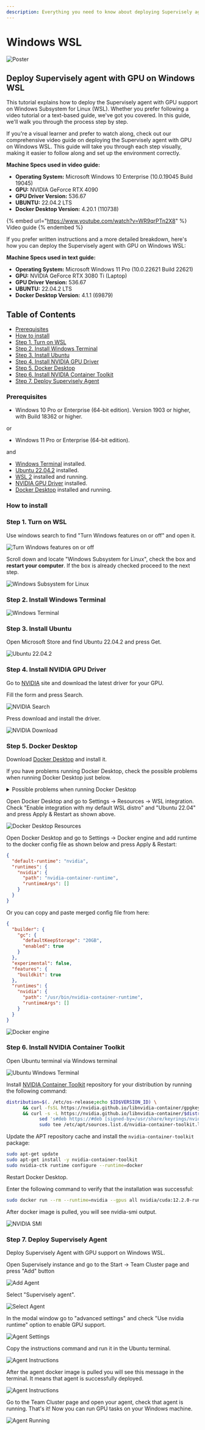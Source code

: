 ```yaml
---
description: Everything you need to know about deploying Supervisely agent on Windows WSL
---
```


# Windows WSL

![Poster](https://github.com/supervisely/developer-portal/assets/48913536/65111fd2-e58b-4a8e-86be-12bab6709b68)

## Deploy Supervisely agent with GPU on Windows WSL

This tutorial explains how to deploy the Supervisely agent with GPU support on Windows Subsystem for Linux (WSL). Whether you prefer following a video tutorial or a text-based guide, we've got you covered. In this guide, we'll walk you through the process step by step.

If you're a visual learner and prefer to watch along, check out our comprehensive video guide on deploying the Supervisely agent with GPU on Windows WSL. This guide will take you through each step visually, making it easier to follow along and set up the environment correctly.

**Machine Specs used in video guide:**

* **Operating System:** Microsoft Windows 10 Enterprise (10.0.19045 Build 19045)
* **GPU:** NVIDIA GeForce RTX 4090
* **GPU Driver Version:** 536.67
* **UBUNTU:** 22.04.2 LTS
* **Docker Desktop Version:** 4.20.1 (110738)

{% embed url="https://www.youtube.com/watch?v=WR9qrPTn2X8" %}
Video guide
{% endembed %}

If you prefer written instructions and a more detailed breakdown, here's how you can deploy the Supervisely agent with GPU on Windows WSL:

**Machine Specs used in text guide:**

* **Operating System:** Microsoft Windows 11 Pro (10.0.22621 Build 22621)
* **GPU:** NVIDIA GeForce RTX 3080 Ti (Laptop)
* **GPU Driver Version:** 536.67
* **UBUNTU:** 22.04.2 LTS
* **Docker Desktop Version:** 4.1.1 (69879)

## Table of Contents

* [Prerequisites](gpu-agent-wsl-installation.md#prerequisites)
* [How to install](gpu-agent-wsl-installation.md#how-to-install)
* [Step 1. Turn on WSL](gpu-agent-wsl-installation.md#step-1.-turn-on-wsl)
* [Step 2. Install Windows Terminal](gpu-agent-wsl-installation.md#step-2.-install-windows-terminal)
* [Step 3. Install Ubuntu](gpu-agent-wsl-installation.md#step-3.-install-ubuntu)
* [Step 4. Install NVIDIA GPU Driver](gpu-agent-wsl-installation.md#step-4.-install-nvidia-gpu-driver)
* [Step 5. Docker Desktop](gpu-agent-wsl-installation.md#step-5.-docker-desktop)
* [Step 6. Install NVIDIA Container Toolkit](gpu-agent-wsl-installation.md#step-6.-install-nvidia-container-toolkit)
* [Step 7. Deploy Supervisely Agent](gpu-agent-wsl-installation.md#step-7.-deploy-supervisely-agent)

### Prerequisites

* Windows 10 Pro or Enterprise (64-bit edition). Version 1903 or higher, with Build 18362 or higher.

or

* Windows 11 Pro or Enterprise (64-bit edition).

and

* [Windows Terminal](https://www.microsoft.com/store/productid/9N0DX20HK701) installed.
* [Ubuntu 22.04.2](https://www.microsoft.com/store/productid/9PN20MSR04DW?ocid=pdpshare) installed.
* [WSL 2](https://docs.microsoft.com/en-us/windows/wsl/install-win10) installed and running.
* [NVIDIA GPU Driver](https://www.nvidia.com/Download/index.aspx?lang=en-us) installed.
* [Docker Desktop](https://www.docker.com/products/docker-desktop) installed and running.

### How to install

### Step 1. Turn on WSL

Use windows search to find "Turn Windows features on or off" and open it.

![Turn Windows features on or off](https://github.com/supervisely/developer-portal/assets/48913536/c25b3ddb-af4c-4066-9037-c1c7bb77c171)

Scroll down and locate "Windows Subsystem for Linux", check the box and **restart your computer**. If the box is already checked proceed to the next step.

![Windows Subsystem for Linux](https://github.com/supervisely/developer-portal/assets/48913536/8afd1be8-f1b0-4bf8-8a26-3102449a7a7d)

### Step 2. Install Windows Terminal

![Windows Terminal](https://github.com/supervisely/developer-portal/assets/48913536/4be351b1-aed7-4b71-af9f-bc5c743689d9)

### Step 3. Install Ubuntu

Open Microsoft Store and find Ubuntu 22.04.2 and press Get.

![Ubuntu 22.04.2](https://github.com/supervisely/developer-portal/assets/48913536/4be2475e-acbd-4cd6-80aa-04eda2394d49)

### Step 4. Install NVIDIA GPU Driver

Go to [NVIDIA](https://www.nvidia.com/Download/index.aspx?lang=en-us) site and download the latest driver for your GPU.

Fill the form and press Search.

![NVIDIA Search](https://github.com/supervisely/developer-portal/assets/48913536/5b37a6a8-7340-45e7-9166-905e0a28a0a0)

Press download and install the driver.

![NVIDIA Download](https://github.com/supervisely/developer-portal/assets/48913536/35cc54d9-096e-4217-9514-43e173051315)

### Step 5. Docker Desktop

Download [Docker Desktop](https://www.docker.com/products/docker-desktop) and install it.

If you have problems running Docker Desktop, check the possible problems when running Docker Desktop just below.

<details>

<summary>Possible problems when running Docker Desktop</summary>

#### Docker Desktop -WSL Kernel version too low

<img src="https://github.com/supervisely/developer-portal/assets/48913536/d627d5c2-ea44-40a1-b8d9-0b200e956b9a" alt="Docker Desktop WSL Kernel version too low" data-size="original">

Open Windows Terminal and run the following command:

```bash
wsl --update
```

#### Docker Desktop Windows Hypervision is not present

<img src="https://github.com/supervisely/developer-portal/assets/48913536/d68d5e93-a94a-4063-b210-000b3a51912d" alt="Docker Desktop Windows Hypervision is not present" data-size="original">

Restart you computer and go to BIOS settings and enable Virtualization.

#### Docker Desktop Resources - You don't have any WSL 2 distros installed

<img src="https://github.com/supervisely/developer-portal/assets/48913536/b59d7aa2-cece-423a-a818-f8d7d8038945" alt="Docker Desktop Resources - You don&#x27;t have any WSL 2 distros installed" data-size="original">

In this case you need to update your WSL distro to version 2.

Open Windows Terminal and run the following commands:

1. Get name of your WSL distro

```bash
wsl -l -v
```

Output:

```
  NAME                   STATE           VERSION
* Ubuntu-22.04           Running         1
  docker-desktop-data    Running         2
  docker-desktop         Running         2
```

2. Update your WSL distribution to version 2

```bash
wsl --set-version Ubuntu-22.04 2
```

Output:

```
Conversion in progress, this may take a few minutes.
The operation completed successfully.
```

3. Set default WSL version to 2

```bash
wsl --set-default-version 2
```

Output:

```
The operation completed successfully.
```

</details>

Open Docker Desktop and go to Settings -> Resources -> WSL integration. Check "Enable integration with my default WSL distro" and "Ubuntu 22.04" and press Apply & Restart as shown above.

![Docker Desktop Resources](https://github.com/supervisely/developer-portal/assets/48913536/c89cab0a-b74c-4715-8a69-8d1f1fbde256)

Open Docker Desktop and go to Settings -> Docker engine and add runtime to the docker config file as shown below and press Apply & Restart:

```json
{
  "default-runtime": "nvidia",
  "runtimes": {
    "nvidia": {
      "path": "nvidia-container-runtime",
      "runtimeArgs": []
    }
  }
}
```

Or you can copy and paste merged config file from here:

```json
{
  "builder": {
    "gc": {
      "defaultKeepStorage": "20GB",
      "enabled": true
    }
  },
  "experimental": false,
  "features": {
    "buildkit": true
  },
  "runtimes": {
    "nvidia": {
      "path": "/usr/bin/nvidia-container-runtime",
      "runtimeArgs": []
    }
  }
}
```

![Docker engine](https://github.com/supervisely/developer-portal/assets/48913536/3b52dec6-3397-4c8c-a976-54cb348f0a00)

### Step 6. Install NVIDIA Container Toolkit

Open Ubuntu terminal via Windows terminal

![Ubuntu Windows Terminal](https://github.com/supervisely/developer-portal/assets/48913536/2451bed2-1c6b-4c08-b19c-e9c407705167)

Install [NVIDIA Container Toolkit](https://docs.nvidia.com/datacenter/cloud-native/container-toolkit/latest/install-guide.html#step-1-install-nvidia-container-toolkit) repository for your distribution by running the following command:

```bash
distribution=$(. /etc/os-release;echo $ID$VERSION_ID) \
      && curl -fsSL https://nvidia.github.io/libnvidia-container/gpgkey | sudo gpg --dearmor -o /usr/share/keyrings/nvidia-container-toolkit-keyring.gpg \
      && curl -s -L https://nvidia.github.io/libnvidia-container/$distribution/libnvidia-container.list | \
            sed 's#deb https://#deb [signed-by=/usr/share/keyrings/nvidia-container-toolkit-keyring.gpg] https://#g' | \
            sudo tee /etc/apt/sources.list.d/nvidia-container-toolkit.list
```

Update the APT repository cache and install the `nvidia-container-toolkit` package:

```bash
sudo apt-get update
sudo apt-get install -y nvidia-container-toolkit
sudo nvidia-ctk runtime configure --runtime=docker
```

Restart Docker Desktop.

Enter the following command to verify that the installation was successful:

```bash
sudo docker run --rm --runtime=nvidia --gpus all nvidia/cuda:12.2.0-runtime-ubuntu22.04 nvidia-smi
```

After docker image is pulled, you will see nvidia-smi output.

![NVIDIA SMI](https://github.com/supervisely/developer-portal/assets/48913536/ec23d667-a068-46fd-b36c-cd7ed24d1018)

### Step 7. Deploy Supervisely Agent

Deploy Supervisely Agent with GPU support on Windows WSL.

Open Supervisely instance and go to the Start -> Team Cluster page and press "Add" button

![Add Agent](https://github.com/supervisely/developer-portal/assets/48913536/ced70275-777f-4643-aefd-991ffc902971)

Select "Supervisely agent".

![Select Agent](https://github.com/supervisely/developer-portal/assets/48913536/753cff60-1a9e-49ad-9121-193141bb2e4e)

In the modal window go to "advanced settings" and check "Use nvidia runtime" option to enable GPU support.

![Agent Settings](https://github.com/supervisely/developer-portal/assets/48913536/014aab71-6dad-4f9f-b5d8-9a2cce36f66e)

Copy the instructions command and run it in the Ubuntu terminal.

![Agent Instructions](https://github.com/supervisely/developer-portal/assets/48913536/3427c17d-9cee-4f7c-bdc6-feb6ba27c9f4)

After the agent docker image is pulled you will see this message in the terminal. It means that agent is successfully deployed.

![Agent Instructions](https://github.com/supervisely/developer-portal/assets/48913536/4c3e23e3-38c9-414b-9c8f-294746b24559)

Go to the Team Cluster page and open your agent, check that agent is running. That's it! Now you can run GPU tasks on your Windows machine.

![Agent Running](https://github.com/supervisely/developer-portal/assets/48913536/81c8b346-060b-45d0-ac42-2d52790e1488)
